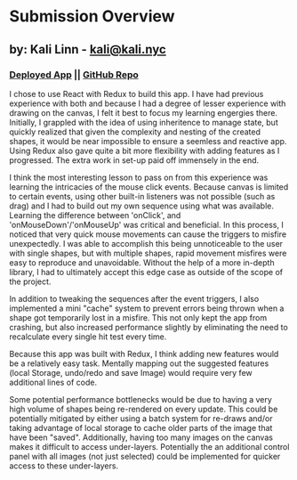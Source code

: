 # Submission Overview # 
## by: Kali Linn - kali@kali.nyc ##

### [Deployed App](https://screentest-d8a5d.web.app/)  || [GitHub Repo](https://github.com/SlowGen/screentest) ###

I chose to use React with Redux to build this app. I have had previous experience with both and because I had a degree of lesser experience with drawing on the canvas, I felt it best to focus my learning engergies there. Initially, I grappled with the idea of using inheritence to manage state, but quickly realized that given the complexity and nesting of the created shapes, it would be near impossible to ensure a seemless and reactive app. Using Redux also gave quite a bit more flexibility with adding features as I progressed. The extra work in set-up paid off immensely in the end.

I think the most interesting lesson to pass on from this experience was learning the intricacies of the mouse click events. Because canvas is limited to certain events, using other built-in listeners was not possible (such as drag) and I had to build out my own sequence using what was available. Learning the difference between 'onClick', and 'onMouseDown'/'onMouseUp' was critical and beneficial. In this process, I noticed that very quick mouse movements can cause the triggers to misfire unexpectedly. I was able to accomplish this being unnoticeable to the user with single shapes, but with multiple shapes, rapid movement misfires were easy to reproduce and unavoidable. Without the help of a more in-depth library, I had to ultimately accept this edge case as outside of the scope of the project.

In addition to tweaking the sequences after the event triggers, I also implemented a mini "cache" system to prevent errors being thrown when a shape got temporarily lost in a misfire. This not only kept the app from crashing, but also increased performance slightly by eliminating the need to recalculate every single hit test every time.

Because this app was built with Redux, I think adding new features would be a relatively easy task. Mentally mapping out the suggested features (local Storage, undo/redo and save Image) would require very few additional lines of code.

Some potential performance bottlenecks would be due to having a very high volume of shapes being re-rendered on every update. This could be potentially mitigated by either using a batch system for re-draws and/or taking advantage of local storage to cache older parts of the image that have been "saved". Additionally, having too many images on the canvas makes it difficult to access under-layers. Potentially the an additional control panel with all images (not just selected) could be implemented for quicker access to these under-layers.